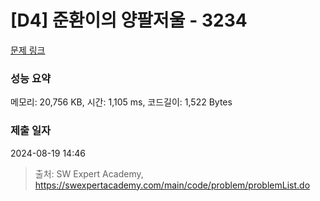 # [D4] 준환이의 양팔저울 - 3234 

[문제 링크](https://swexpertacademy.com/main/code/problem/problemDetail.do?contestProbId=AWAe7XSKfUUDFAUw) 

### 성능 요약

메모리: 20,756 KB, 시간: 1,105 ms, 코드길이: 1,522 Bytes

### 제출 일자

2024-08-19 14:46



> 출처: SW Expert Academy, https://swexpertacademy.com/main/code/problem/problemList.do